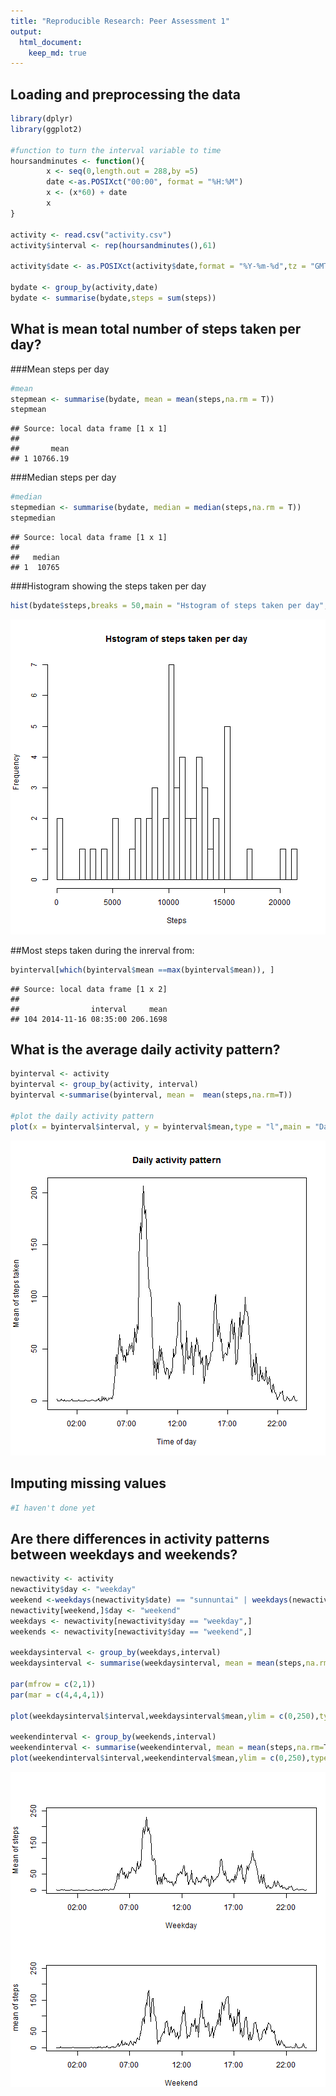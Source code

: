 ```yaml
---
title: "Reproducible Research: Peer Assessment 1"
output: 
  html_document:
    keep_md: true
---
```



## Loading and preprocessing the data

```r
library(dplyr)
library(ggplot2)

#function to turn the interval variable to time
hoursandminutes <- function(){
        x <- seq(0,length.out = 288,by =5)
        date <-as.POSIXct("00:00", format = "%H:%M")
        x <- (x*60) + date
        x
}

activity <- read.csv("activity.csv")
activity$interval <- rep(hoursandminutes(),61)

activity$date <- as.POSIXct(activity$date,format = "%Y-%m-%d",tz = "GMT")

bydate <- group_by(activity,date)
bydate <- summarise(bydate,steps = sum(steps))
```
## What is mean total number of steps taken per day?

###Mean steps per day

```r
#mean
stepmean <- summarise(bydate, mean = mean(steps,na.rm = T))
stepmean
```

```
## Source: local data frame [1 x 1]
## 
##       mean
## 1 10766.19
```
###Median steps per day

```r
#median
stepmedian <- summarise(bydate, median = median(steps,na.rm = T))
stepmedian
```

```
## Source: local data frame [1 x 1]
## 
##   median
## 1  10765
```
###Histogram showing the steps taken per day

```r
hist(bydate$steps,breaks = 50,main = "Hstogram of steps taken per day",xlab = "Steps")
```

![plot of chunk unnamed-chunk-4](figure/unnamed-chunk-4-1.png) 

##Most steps taken during the inrerval from:

```r
byinterval[which(byinterval$mean ==max(byinterval$mean)), ]
```

```
## Source: local data frame [1 x 2]
## 
##                interval     mean
## 104 2014-11-16 08:35:00 206.1698
```
## What is the average daily activity pattern?

```r
byinterval <- activity
byinterval <- group_by(activity, interval)
byinterval <-summarise(byinterval, mean =  mean(steps,na.rm=T))

#plot the daily activity pattern
plot(x = byinterval$interval, y = byinterval$mean,type = "l",main = "Daily activity pattern", xlab = "Time of day", ylab = "Mean of steps taken")
```

![plot of chunk unnamed-chunk-6](figure/unnamed-chunk-6-1.png) 


## Imputing missing values

```r
#I haven't done yet
```

## Are there differences in activity patterns between weekdays and weekends?

```r
newactivity <- activity
newactivity$day <- "weekday"
weekend <-weekdays(newactivity$date) == "sunnuntai" | weekdays(newactivity$date) == "lauantai"
newactivity[weekend,]$day <- "weekend"
weekdays <- newactivity[newactivity$day == "weekday",]
weekends <- newactivity[newactivity$day == "weekend",]

weekdaysinterval <- group_by(weekdays,interval)
weekdaysinterval <- summarise(weekdaysinterval, mean = mean(steps,na.rm=T))

par(mfrow = c(2,1))
par(mar = c(4,4,4,1))

plot(weekdaysinterval$interval,weekdaysinterval$mean,ylim = c(0,250),type ="l",xlab = "Weekday",ylab = "Mean of steps")

weekendinterval <- group_by(weekends,interval)
weekendinterval <- summarise(weekendinterval, mean = mean(steps,na.rm=T))
plot(weekendinterval$interval,weekendinterval$mean,ylim = c(0,250),type = "l",xlab = "Weekend",ylab = "mean of steps")
```

![plot of chunk unnamed-chunk-8](figure/unnamed-chunk-8-1.png) 
